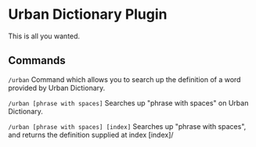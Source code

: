 # Urban Dictionary Plugin
This is all you wanted.

## Commands

`/urban`
Command which allows you to search up the definition of a word provided by Urban Dictionary.

`/urban [phrase with spaces]`
Searches up "phrase with spaces" on Urban Dictionary.

`/urban [phrase with spaces] [index]`
Searches up "phrase with spaces", and returns the definition supplied at index [index]/
